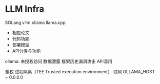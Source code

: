 # LLM Infra
SGLang vllm 
ollama llama.cpp
- 相应论文
- 代码功能
- 部署模型
- API分类与功能
  
ollama:
未授权访问
数据泄露
框架历史漏洞攻击
API滥用

鉴权 
进程隔离（TEE Trusted execution environment）
联网 OLLAMA_HOST = 0.0.0.0